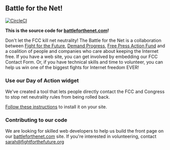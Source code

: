 Battle for the Net!
-------------------

[![CircleCI](https://circleci.com/gh/fightforthefuture/battleforthenet/tree/master.svg?style=svg&circle-token=cc0477227a0fdae4c035fee910b31001f463909f)](https://circleci.com/gh/fightforthefuture/battleforthenet/tree/master)

**This is the source code for [battleforthenet.com][1]!**

Don't let the FCC kill net neutrality! The Battle for the Net is a
collaboration between [Fight for the Future][2], [Demand Progress][3], [Free Press Action Fund][4]  and a
coalition of people and companies who care about keeping the Internet free.
If you have a web site, you can get involved by embedding our FCC Contact
Form. Or, if you have technical skills and time to volunteer, you can help us
win one of the biggest fights for Internet freedom EVER!


### Use our Day of Action widget

We've created a tool that lets people directly contact the FCC and Congress to stop net neutrality rules from being rolled back.

[Follow these instructions](https://github.com/fightforthefuture/redalert-widget) to install it on your site.

### Contributing to our code

We are looking for skilled web developers to help us build the front page on
our [battleforthenet.com][1] site. If you're interested in volunteering, contact <sarah@fightforthefuture.org>

[1]: https://www.battleforthenet.com
[2]: https://www.fightforthefuture.org
[3]: http://www.demandprogress.org
[4]: http://freepress.net/
